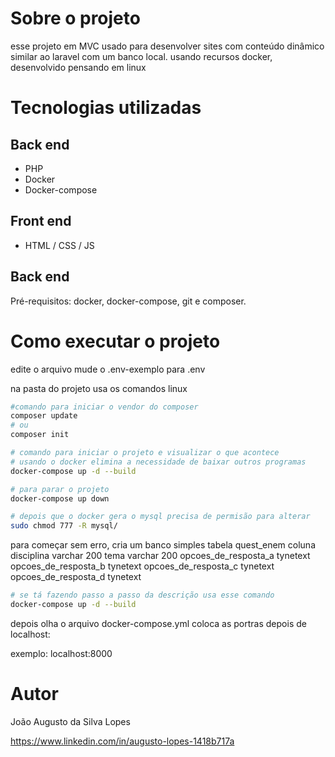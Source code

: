 # Sobre o projeto
esse projeto em MVC usado para desenvolver sites com conteúdo dinâmico similar ao laravel com um banco local.
usando recursos docker, desenvolvido pensando em linux

# Tecnologias utilizadas
## Back end
- PHP
- Docker
- Docker-compose
## Front end
- HTML / CSS / JS

## Back end
Pré-requisitos: docker, docker-compose, git e composer.

# Como executar o projeto
edite o arquivo mude o .env-exemplo para .env

na pasta do projeto usa os comandos linux
```bash
#comando para iniciar o vendor do composer
composer update 
# ou
composer init

# comando para iniciar o projeto e visualizar o que acontece
# usando o docker elimina a necessidade de baixar outros programas
docker-compose up -d --build

# para parar o projeto
docker-compose up down

# depois que o docker gera o mysql precisa de permisão para alterar
sudo chmod 777 -R mysql/

```
para começar sem erro, cria um banco simples
tabela quest_enem
coluna
    disciplina                  varchar 200
    tema                        varchar 200
    opcoes_de_resposta_a        tynetext
    opcoes_de_resposta_b        tynetext
    opcoes_de_resposta_c        tynetext
    opcoes_de_resposta_d        tynetext


```bash
# se tá fazendo passo a passo da descrição usa esse comando
docker-compose up -d --build
```
depois olha o arquivo docker-compose.yml
coloca as portras depois de localhost:

exemplo:
localhost:8000



# Autor

João Augusto da Silva Lopes

https://www.linkedin.com/in/augusto-lopes-1418b717a
